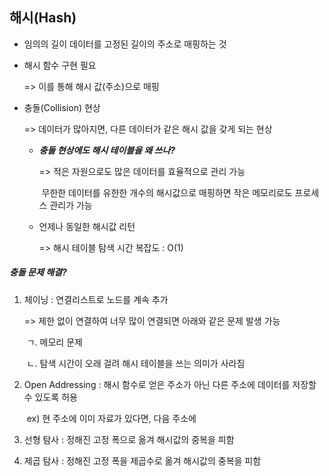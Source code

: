 ## 해시(Hash)



- 임의의 길이 데이터를 고정된 길이의 주소로 매핑하는 것

- 해시 함수 구현 필요

  => 이를 통해 해시 값(주소)으로 매핑



- 충돌(Collision) 현상

  => 데이터가 많아지면, 다른 데이터가 같은 해시 값을 갖게 되는 현상

  - ***충돌 현상에도 해시 테이블을 왜 쓰나?***

    => 적은 자원으로도 많은 데이터를 효율적으로 관리 가능

    ​	  무한한 데이터를 유한한 개수의 해시값으로 매핑하면 작은 메모리로도 프로세스 관리가 가능

  - 언제나 동일한 해시값 리턴

    => 해시 테이블 탐색 시간 복잡도 : O(1)





##### 충돌 문제 해결?

1. 체이닝 : 연결리스트로 노드를 계속 추가

   => 제한 없이 연결하여 너무 많이 연결되면 아래와 같은 문제 발생 가능

   ​      ㄱ. 메모리 문제

   ​      ㄴ. 탐색 시간이 오래 걸려 해시 테이블을 쓰는 의미가 사라짐

2. Open Addressing : 해시 함수로 얻은 주소가 아닌 다른 주소에 데이터를 저장할 수 있도록 허용

   ​									ex) 현 주소에 이미 자료가 있다면, 다음 주소에

3. 선형 탐사 : 정해진 고정 폭으로 옮겨 해시값의 중복을 피함

4. 제곱 탐사 : 정해진 고정 폭을 제곱수로 옮겨 해시값의 중복을 피함
